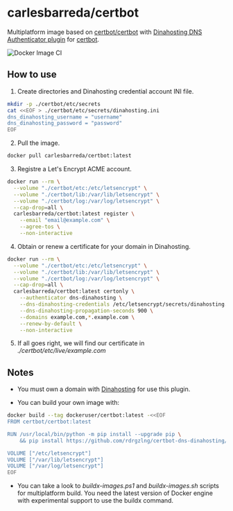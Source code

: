 # carlesbarreda/certbot

Multiplatform image based on [certbot/certbot](https://hub.docker.com/r/certbot/certbot/) with [Dinahosting DNS Authenticator plugin](https://github.com/rdrgzlng/certbot-dns-dinahosting) for [certbot](https://certbot.eff.org/).

![Docker Image CI](https://github.com/carlesbarreda/docker-certbot/workflows/Docker%20Image%20CI/badge.svg)


## How to use

1. Create directories and Dinahosting credential account INI file.
```bash
mkdir -p ./certbot/etc/secrets
cat <<EOF > ./certbot/etc/secrets/dinahosting.ini
dns_dinahosting_username = "username"
dns_dinahosting_password = "password"
EOF
```

2. Pull the image.
```bash
docker pull carlesbarreda/certbot:latest
```

3. Registre a Let's Encrypt ACME account.
```bash
docker run --rm \
  --volume "./certbot/etc:/etc/letsencrypt" \
  --volume "./certbot/lib:/var/lib/letsencrypt" \
  --volume "./certbot/log:/var/log/letsencrypt" \
  --cap-drop=all \
  carlesbarreda/certbot:latest register \
    --email "email@example.com" \
    --agree-tos \
    --non-interactive
```

4. Obtain or renew a certificate for your domain in Dinahosting.
```bash
docker run --rm \
  --volume "./certbot/etc:/etc/letsencrypt" \
  --volume "./certbot/lib:/var/lib/letsencrypt" \
  --volume "./certbot/log:/var/log/letsencrypt" \
  --cap-drop=all \
  carlesbarreda/certbot:latest certonly \
    --authenticator dns-dinahosting \
    --dns-dinahosting-credentials /etc/letsencrypt/secrets/dinahosting.ini \
    --dns-dinahosting-propagation-seconds 900 \
    --domains example.com,*.example.com \
    --renew-by-default \
    --non-interactive
```

5. If all goes right, we will find our certificate in _./certbot/etc/live/example.com_


## Notes

- You must own a domain with [Dinahosting](https://dinahosting.com/) for use this plugin.

- You can build your own image with:
```bash
docker build --tag dockeruser/certbot:latest -<<EOF
FROM certbot/certbot:latest

RUN /usr/local/bin/python -m pip install --upgrade pip \
    && pip install https://github.com/rdrgzlng/certbot-dns-dinahosting/tarball/master

VOLUME ["/etc/letsencrypt"]
VOLUME ["/var/lib/letsencrypt"]
VOLUME ["/var/log/letsencrypt"]
EOF
```

- You can take a look to _buildx-images.ps1_ and _buildx-images.sh_ scripts for multiplatform build. You need the latest version of Docker engine with experimental support to use the buildx command.
